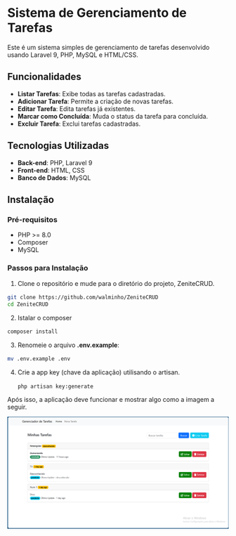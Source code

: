 # Sistema de Gerenciamento de Tarefas

Este é um sistema simples de gerenciamento de tarefas desenvolvido usando Laravel 9, PHP, MySQL e HTML/CSS.

## Funcionalidades

- **Listar Tarefas**: Exibe todas as tarefas cadastradas.
- **Adicionar Tarefa**: Permite a criação de novas tarefas.
- **Editar Tarefa**: Edita tarefas já existentes.
- **Marcar como Concluída**: Muda o status da tarefa para concluída.
- **Excluir Tarefa**: Exclui tarefas cadastradas.

## Tecnologias Utilizadas

- **Back-end**: PHP, Laravel 9
- **Front-end**: HTML, CSS
- **Banco de Dados**: MySQL

## Instalação

### Pré-requisitos

- PHP >= 8.0
- Composer
- MySQL




### Passos para Instalação

1. Clone o repositório e mude para o diretório do projeto, ZeniteCRUD.

```bash
git clone https://github.com/walminho/ZeniteCRUD
cd ZeniteCRUD
```
2. Istalar o composer

```bash
composer install
```

3. Renomeie o arquivo **.env.example**:

```bash
mv .env.example .env
```

4. Crie a app key (chave da aplicação) utilisando o artisan.

    ```php artisan key:generate```

Após isso, a aplicação deve funcionar e mostrar algo como a imagem a seguir.

![Imagem ilustrativa da Aplicação](./gerenciador-tarefa.png)
